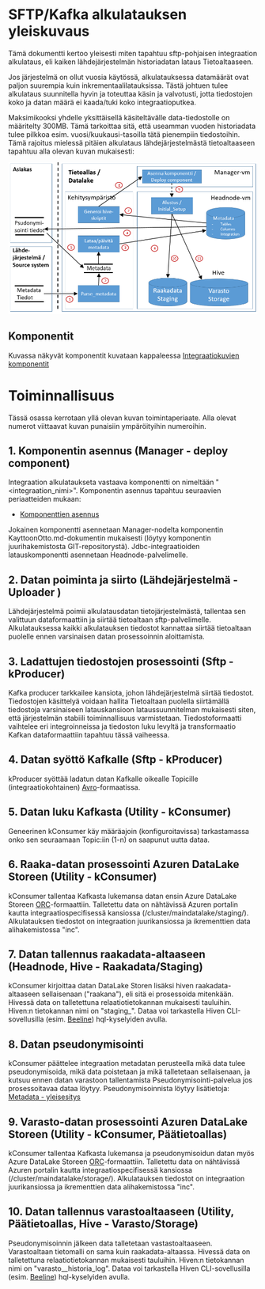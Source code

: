 # SFTP/Kafka alkulatauksen yleiskuvaus
Tämä dokumentti kertoo yleisesti miten tapahtuu sftp-pohjaisen integraation alkulataus, eli kaiken lähdejärjestelmän historiadatan lataus Tietoaltaaseen.

Jos järjestelmä on ollut vuosia käytössä, alkulatauksessa datamäärät ovat paljon suurempia kuin inkrementaalilatauksissa. Tästä johtuen tulee alkulataus suunnitella hyvin ja toteuttaa käsin ja valvotusti, jotta tiedostojen koko ja datan määrä ei kaada/tuki koko integraatioputkea. 

Maksimikooksi yhdelle yksittäisellä käsiteltävälle data-tiedostolle on määritelty 300MB. Tämä tarkoittaa sitä, että useamman vuoden historiadata tulee pilkkoa esim. vuosi/kuukausi-tasoilla tätä pienempiin tiedostoihin. Tämä rajoitus mielessä pitäien alkulataus lähdejärjestelmästä tietoaltaaseen tapahtuu alla olevan kuvan mukaisesti:

![Alkulataus_sftp](images/Alkulataus_sftp.png)

## Komponentit
Kuvassa näkyvät komponentit kuvataan kappaleessa [Integraatiokuvien komponentit](int_komponentit.md)

# Toiminnallisuus
Tässä osassa kerrotaan yllä olevan kuvan toimintaperiaate. Alla olevat numerot viittaavat kuvan punaisiin ympäröityihin numeroihin.

## 1. Komponentin asennus (Manager - deploy component)
Integraation alkulataukseta vastaava komponentti on nimeltään "<integraation_nimi>". Komponentin asennus tapahtuu seuraavien periaatteiden mukaan:

* [Komponenttien asennus](int_2_4_asennus.md)

Jokainen komponentti asennetaan Manager-nodelta komponentin KayttoonOtto.md-dokumentin mukaisesti (löytyy komponentin juurihakemistosta GIT-repositorystä). Jdbc-integraatioiden latauskomponentti asennetaan Headnode-palvelimelle.

## 2. Datan poiminta ja siirto (Lähdejärjestelmä - Uploader )
Lähdejärjestelmä poimii alkulatausdatan tietojärjestelmästä, tallentaa sen valittuun dataformaattiin ja siirtää tietoaltaan sftp-palvelimelle. Alkulatauksessa kaikki alkulatauksen tiedostot kannattaa siirtää tietoaltaan puolelle ennen varsinaisen datan prosessoinnin aloittamista. 

## 3. Ladattujen tiedostojen prosessointi (Sftp - kProducer)
Kafka producer tarkkailee kansiota, johon lähdejärjestelmä siirtää tiedostot.
Tiedostojen käsittelyä voidaan hallita Tietoaltaan puolella siirtämällä tiedostoja varsinaiseen latauskansioon lataussuunnitelman mukaisesti siten, että järjestelmän stabiili toiminnallisuus varmistetaan.
Tiedostoformaatti vaihtelee eri integroinneissa ja tiedoston luku levyltä ja transformaatio Kafkan dataformaattiin tapahtuu tässä vaiheessa.  

## 4. Datan syöttö Kafkalle (Sftp - kProducer)
kProducer syöttää ladatun datan Kafkalle oikealle Topicille (integraatiokohtainen) [Avro](https://avro.apache.org/)-formaatissa. 

## 5. Datan luku Kafkasta (Utility - kConsumer)
Geneerinen kConsumer käy määräajoin (konfiguroitavissa) tarkastamassa onko sen seuraamaan Topic:iin (1-n) on saapunut uutta dataa. 
 
## 6. Raaka-datan prosessointi Azuren DataLake Storeen (Utility - kConsumer)
kConsumer tallentaa Kafkasta lukemansa datan ensin Azure DataLake Storeen [ORC](https://orc.apache.org/docs/)-formaattiin. Talletettu data on nähtävissä Azuren portalin kautta integraatiospecifisessä kansiossa (/cluster/maindatalake/staging/<integraatio>). Alkulatauksen tiedostot on integraation juurikansiossa ja ikrementtien data alihakemistossa "inc". 

## 7. Datan tallennus raakadata-altaaseen (Headnode, Hive - Raakadata/Staging)
kConsumer kirjoittaa datan DataLake Storen lisäksi hiven raakadata-altaaseen sellaisenaan ("raakana"), eli sitä ei prosessoida mitenkään. Hivessä data on talletettuna relaatiotietokannan mukaisesti tauluihin. Hiven:n tietokannan nimi on "staging_<integraatio>". Dataa voi tarkastella Hiven CLI-sovellusilla (esim. [Beeline](https://cwiki.apache.org/confluence/display/Hive/HiveServer2+Clients#HiveServer2Clients-Beeline–CommandLineShell)) hql-kyselyiden avulla. 

## 8. Datan pseudonymisointi
kConsumer päättelee integraation metadatan perusteella mikä data tulee pseudonymisoida, mikä data poistetaan ja mikä talletetaan sellaisenaan, ja kutsuu ennen datan varastoon tallentamista Pseudonymisointi-palvelua jos prosessoitavaa dataa löytyy. Pseudonymisoinnista löytyy lisätietoja: [Metadata - yleisesitys](03_metadata.md)

## 9. Varasto-datan prosessointi Azuren DataLake Storeen (Utility - kConsumer, Päätietoallas)
kConsumer tallentaa Kafkasta lukemansa ja pseudonymisoidun datan myös Azure DataLake Storeen [ORC](https://orc.apache.org/docs/)-formaattiin. Talletettu data on nähtävissä Azuren portalin kautta integraatiospecifisessä kansiossa (/cluster/maindatalake/storage/<integraatio>). Alkulatauksen tiedostot on integraation juurikansiossa ja ikrementtien data alihakemistossa "inc". 

## 10. Datan tallennus varastoaltaaseen (Utility, Päätietoallas, Hive - Varasto/Storage)
Pseudonymisoinnin jälkeen data talletetaan vastastoaltaaseen. Varastoaltaan tietomalli on sama kuin raakadata-altaassa. Hivessä data on talletettuna relaatiotietokannan mukaisesti tauluihin. Hiven:n tietokannan nimi on "varasto_<integraatio>_historia_log". Dataa voi tarkastella Hiven CLI-sovellusilla (esim. [Beeline](https://cwiki.apache.org/confluence/display/Hive/HiveServer2+Clients#HiveServer2Clients-Beeline–CommandLineShell)) hql-kyselyiden avulla. 
